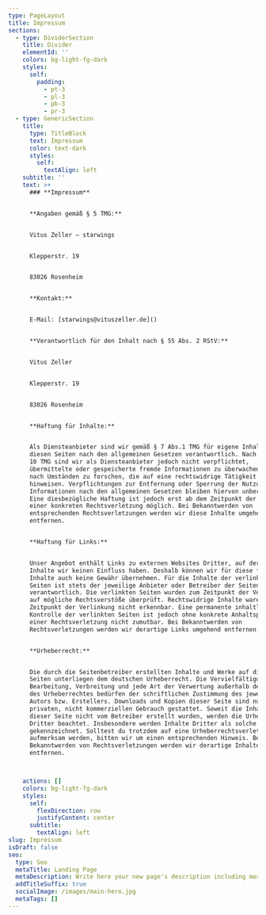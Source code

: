```yaml
---
type: PageLayout
title: Impressum
sections:
  - type: DividerSection
    title: Divider
    elementId: ''
    colors: bg-light-fg-dark
    styles:
      self:
        padding:
          - pt-3
          - pl-3
          - pb-3
          - pr-3
  - type: GenericSection
    title:
      type: TitleBlock
      text: Impressum
      color: text-dark
      styles:
        self:
          textAlign: left
    subtitle: ''
    text: >+
      ### **Impressum**


      **Angaben gemäß § 5 TMG:**


      Vitus Zeller – starwings


      Klepperstr. 19


      83026 Rosenheim


      **Kontakt:**


      E-Mail: [starwings@vituszeller.de]()


      **Verantwortlich für den Inhalt nach § 55 Abs. 2 RStV:**


      Vitus Zeller


      Klepperstr. 19


      83026 Rosenheim


      **Haftung für Inhalte:**


      Als Diensteanbieter sind wir gemäß § 7 Abs.1 TMG für eigene Inhalte auf
      diesen Seiten nach den allgemeinen Gesetzen verantwortlich. Nach §§ 8 bis
      10 TMG sind wir als Diensteanbieter jedoch nicht verpflichtet,
      übermittelte oder gespeicherte fremde Informationen zu überwachen oder
      nach Umständen zu forschen, die auf eine rechtswidrige Tätigkeit
      hinweisen. Verpflichtungen zur Entfernung oder Sperrung der Nutzung von
      Informationen nach den allgemeinen Gesetzen bleiben hiervon unberührt.
      Eine diesbezügliche Haftung ist jedoch erst ab dem Zeitpunkt der Kenntnis
      einer konkreten Rechtsverletzung möglich. Bei Bekanntwerden von
      entsprechenden Rechtsverletzungen werden wir diese Inhalte umgehend
      entfernen.


      **Haftung für Links:**


      Unser Angebot enthält Links zu externen Websites Dritter, auf deren
      Inhalte wir keinen Einfluss haben. Deshalb können wir für diese fremden
      Inhalte auch keine Gewähr übernehmen. Für die Inhalte der verlinkten
      Seiten ist stets der jeweilige Anbieter oder Betreiber der Seiten
      verantwortlich. Die verlinkten Seiten wurden zum Zeitpunkt der Verlinkung
      auf mögliche Rechtsverstöße überprüft. Rechtswidrige Inhalte waren zum
      Zeitpunkt der Verlinkung nicht erkennbar. Eine permanente inhaltliche
      Kontrolle der verlinkten Seiten ist jedoch ohne konkrete Anhaltspunkte
      einer Rechtsverletzung nicht zumutbar. Bei Bekanntwerden von
      Rechtsverletzungen werden wir derartige Links umgehend entfernen.


      **Urheberrecht:**


      Die durch die Seitenbetreiber erstellten Inhalte und Werke auf diesen
      Seiten unterliegen dem deutschen Urheberrecht. Die Vervielfältigung,
      Bearbeitung, Verbreitung und jede Art der Verwertung außerhalb der Grenzen
      des Urheberrechtes bedürfen der schriftlichen Zustimmung des jeweiligen
      Autors bzw. Erstellers. Downloads und Kopien dieser Seite sind nur für den
      privaten, nicht kommerziellen Gebrauch gestattet. Soweit die Inhalte auf
      dieser Seite nicht vom Betreiber erstellt wurden, werden die Urheberrechte
      Dritter beachtet. Insbesondere werden Inhalte Dritter als solche
      gekennzeichnet. Solltest du trotzdem auf eine Urheberrechtsverletzung
      aufmerksam werden, bitten wir um einen entsprechenden Hinweis. Bei
      Bekanntwerden von Rechtsverletzungen werden wir derartige Inhalte umgehend
      entfernen.



    actions: []
    colors: bg-light-fg-dark
    styles:
      self:
        flexDirection: row
        justifyContent: center
      subtitle:
        textAlign: left
slug: Impressum
isDraft: false
seo:
  type: Seo
  metaTitle: Landing Page
  metaDescription: Write here your new page's description including most relevant keywords.
  addTitleSuffix: true
  socialImage: /images/main-hero.jpg
  metaTags: []
---
```

